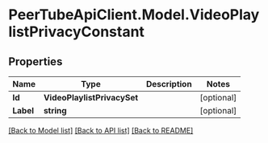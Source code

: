 # PeerTubeApiClient.Model.VideoPlaylistPrivacyConstant

## Properties

Name | Type | Description | Notes
------------ | ------------- | ------------- | -------------
**Id** | **VideoPlaylistPrivacySet** |  | [optional] 
**Label** | **string** |  | [optional] 

[[Back to Model list]](../README.md#documentation-for-models) [[Back to API list]](../README.md#documentation-for-api-endpoints) [[Back to README]](../README.md)

